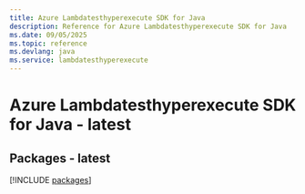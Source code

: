 ```yaml
---
title: Azure Lambdatesthyperexecute SDK for Java
description: Reference for Azure Lambdatesthyperexecute SDK for Java
ms.date: 09/05/2025
ms.topic: reference
ms.devlang: java
ms.service: lambdatesthyperexecute
---
```

# Azure Lambdatesthyperexecute SDK for Java - latest
## Packages - latest
[!INCLUDE [packages](lambdatesthyperexecute-index.md)]